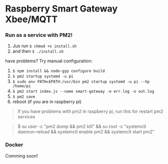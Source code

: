 # Raspberry Smart Gateway Xbee/MQTT

### Run as a service with PM2!

1. Jus run `$ chmod +x install.sh`
2. and then `$ ./install.sh`

have problems? Try manual configuration:


1. `$ npm install && node-gyp configure build`
2. `$ pm2 startup systemd -u pi`
3. `$ sudo env PATH=$PATH:/usr/bin pm2 startup systemd -u pi --hp /home/pi`
4. `$ pm2 start index.js --name smart-gateway -e err.log -o out.log`
5. `$ pm2 save`
6. reboot (if you are in raspberry pi)

> If you have problems with pm2 in raspberry pi, run this for restart pm2 services

> $ su user -c "pm2 dump && pm2 kill" && su root -c "systemctl daemon-reload && systemctl enable pm2 && systemclt start pm2"

### Docker

Comming soon!
